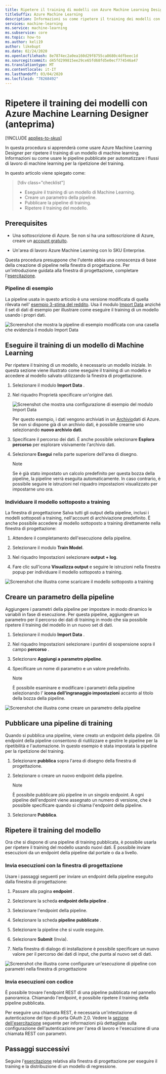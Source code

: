 ```yaml
---
title: Ripetere il training di modelli con Azure Machine Learning Designer (anteprima)
titleSuffix: Azure Machine Learning
description: Informazioni su come ripetere il training dei modelli con le pipeline pubblicate in Azure Machine Learning Designer (anteprima).
services: machine-learning
ms.service: machine-learning
ms.subservice: core
ms.topic: how-to
ms.author: keli19
author: likebupt
ms.date: 02/24/2020
ms.openlocfilehash: 8e7874ec2a0ea160d29f8755ca8680c4dfbeec1d
ms.sourcegitcommit: d45fd299815ee29ce65fd68fd5e0ecf774546a47
ms.translationtype: MT
ms.contentlocale: it-IT
ms.lasthandoff: 03/04/2020
ms.locfileid: "78268492"
---
```

# <a name="retrain-models-with-azure-machine-learning-designer-preview"></a>Ripetere il training dei modelli con Azure Machine Learning Designer (anteprima)
[!INCLUDE [applies-to-skus](../../includes/aml-applies-to-enterprise-sku.md)]

In questa procedura si apprenderà come usare Azure Machine Learning Designer per ripetere il training di un modello di machine learning. Informazioni su come usare le pipeline pubblicate per automatizzare i flussi di lavoro di machine learning per la ripetizione del training.

In questo articolo viene spiegato come:

> [!div class="checklist"]
> * Eseguire il training di un modello di Machine Learning.
> * Creare un parametro della pipeline.
> * Pubblicare la pipeline di training.
> * Ripetere il training del modello.

## <a name="prerequisites"></a>Prerequisites

* Una sottoscrizione di Azure. Se non si ha una sottoscrizione di Azure, creare un [account gratuito](https://aka.ms/AMLFree).

* Un'area di lavoro Azure Machine Learning con lo SKU Enterprise.

Questa procedura presuppone che l'utente abbia una conoscenza di base della creazione di pipeline nella finestra di progettazione. Per un'introduzione guidata alla finestra di progettazione, completare l'[esercitazione](tutorial-designer-automobile-price-train-score.md). 

### <a name="sample-pipeline"></a>Pipeline di esempio

La pipeline usata in questo articolo è una versione modificata di quella rilevata nell' [esempio 3-stima del reddito](how-to-designer-sample-classification-predict-income.md). Usa il modulo [Import Data](algorithm-module-reference/import-data.md) anziché il set di dati di esempio per illustrare come eseguire il training di un modello usando i propri dati.

![Screenshot che mostra la pipeline di esempio modificata con una casella che evidenzia il modulo Import Data](./media/how-to-retrain-designer/modified-sample-pipeline.png)

## <a name="train-a-machine-learning-model"></a>Eseguire il training di un modello di Machine Learning

Per ripetere il training di un modello, è necessario un modello iniziale. In questa sezione viene illustrato come eseguire il training di un modello e accedere al modello salvato utilizzando la finestra di progettazione.

1. Selezionare il modulo **Import Data** .
1. Nel riquadro Proprietà specificare un'origine dati.

    ![Screenshot che mostra una configurazione di esempio del modulo Import Data](./media/how-to-retrain-designer/import-data-settings.png)

    Per questo esempio, i dati vengono archiviati in un [Archivio](how-to-access-data.md)dati di Azure. Se non si dispone già di un archivio dati, è possibile crearne uno selezionando **nuovo archivio dati**.

1. Specificare il percorso dei dati. È anche possibile selezionare **Esplora percorso** per esplorare visivamente l'archivio dati. 

1. Selezionare **Esegui** nella parte superiore dell'area di disegno.
    
    > [!NOTE]
    > Se è già stato impostato un calcolo predefinito per questa bozza della pipeline, la pipeline verrà eseguita automaticamente. In caso contrario, è possibile seguire le istruzioni nel riquadro impostazioni visualizzato per impostarne uno ora.

### <a name="locate-your-trained-model"></a>Individuare il modello sottoposto a training

La finestra di progettazione Salva tutti gli output della pipeline, inclusi i modelli sottoposti a training, nell'account di archiviazione predefinito. È anche possibile accedere al modello sottoposto a training direttamente nella finestra di progettazione:

1. Attendere il completamento dell'esecuzione della pipeline.

1. Selezionare il modulo **Train Model**.

1. Nel riquadro Impostazioni selezionare **output + log**.

1. Fare clic sull'icona **Visualizza output** e seguire le istruzioni nella finestra popup per individuare il modello sottoposto a training.

![Screenshot che illustra come scaricare il modello sottoposto a training](./media/how-to-retrain-designer/trained-model-view-output.png)

## <a name="create-a-pipeline-parameter"></a>Creare un parametro della pipeline

Aggiungere i parametri della pipeline per impostare in modo dinamico le variabili in fase di esecuzione. Per questa pipeline, aggiungere un parametro per il percorso dei dati di training in modo che sia possibile ripetere il training del modello in un nuovo set di dati.

1. Selezionare il modulo **Import Data** .
1. Nel riquadro Impostazioni selezionare i puntini di sospensione sopra il campo **percorso** .
1. Selezionare **Aggiungi a parametro pipeline**.
1. Specificare un nome di parametro e un valore predefinito.

    > [!NOTE]
    > È possibile esaminare e modificare i parametri della pipeline selezionando l' **icona dell'ingranaggio impostazioni** accanto al titolo della bozza della pipeline. 

![Screenshot che illustra come creare un parametro della pipeline](media/how-to-retrain-designer/add-pipeline-parameter.png)

## <a name="publish-a-training-pipeline"></a>Pubblicare una pipeline di training

Quando si pubblica una pipeline, viene creato un endpoint della pipeline. Gli endpoint della pipeline consentono di riutilizzare e gestire le pipeline per la ripetibilità e l'automazione. In questo esempio è stata impostata la pipeline per la ripetizione del training.

1. Selezionare **pubblica** sopra l'area di disegno della finestra di progettazione.
1. Selezionare o creare un nuovo endpoint della pipeline.

    > [!NOTE]
    > È possibile pubblicare più pipeline in un singolo endpoint. A ogni pipeline dell'endpoint viene assegnato un numero di versione, che è possibile specificare quando si chiama l'endpoint della pipeline.

1. Selezionare **Pubblica**.

## <a name="retrain-your-model"></a>Ripetere il training del modello

Ora che si dispone di una pipeline di training pubblicata, è possibile usarla per ripetere il training del modello usando nuovi dati. È possibile inviare esecuzioni da un endpoint della pipeline dal portale o da a livello.

### <a name="submit-runs-with-the-designer"></a>Invia esecuzioni con la finestra di progettazione

Usare i passaggi seguenti per inviare un endpoint della pipeline eseguito dalla finestra di progettazione:

1. Passare alla pagina **endpoint** .

1. Selezionare la scheda **endpoint della pipeline** .

1. Selezionare l'endpoint della pipeline.

1. Selezionare la scheda **pipeline pubblicate** .

1. Selezionare la pipeline che si vuole eseguire.

1. Selezionare **Submit** (Invia).

1. Nella finestra di dialogo di installazione è possibile specificare un nuovo valore per il percorso dei dati di input, che punta al nuovo set di dati.

![Screenshot che illustra come configurare un'esecuzione di pipeline con parametri nella finestra di progettazione](./media/how-to-retrain-designer/published-pipeline-run.png)

### <a name="submit-runs-with-code"></a>Invia esecuzioni con codice

È possibile trovare l'endpoint REST di una pipeline pubblicata nel pannello panoramica. Chiamando l'endpoint, è possibile ripetere il training della pipeline pubblicata.

Per eseguire una chiamata REST, è necessaria un'intestazione di autenticazione del tipo di porta OAuth 2,0. Vedere la [sezione dell'esercitazione](tutorial-pipeline-batch-scoring-classification.md#publish-and-run-from-a-rest-endpoint) seguente per informazioni più dettagliate sulla configurazione dell'autenticazione per l'area di lavoro e l'esecuzione di una chiamata REST con parametri.

## <a name="next-steps"></a>Passaggi successivi

Seguire l'[esercitazione](tutorial-designer-automobile-price-train-score.md) relativa alla finestra di progettazione per eseguire il training e la distribuzione di un modello di regressione.
